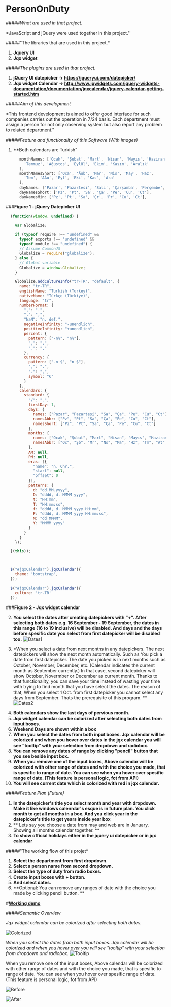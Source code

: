 # PersonOnDuty

#####*What are used in that project.*

*JavaScript and jQuery were used together in this project."

#####"The libraries that are used in this project.*
1. **Jquery UI**
2. **Jqx widget**

#####*The plugins are used in that project.*
1.  **jQuery UI datepicker -> https://jqueryui.com/datepicker/**
2. **Jqx widget Calendar -> http://www.jqwidgets.com/jquery-widgets-documentation/documentation/jqxcalendar/jquery-calendar-getting-started.htm**

#####*Aim of this development*

*This frontend development is aimed to offer good interface for such companies carries out the operation in 7/24 basis. Each department must assign a person for not only observing system but also report any problem to related department." 

#####*Feature and functionality of this Software (With images)*

1. **Both calendars are Turkish"
```javascript
      monthNames: ['Ocak', 'Şubat', 'Mart', 'Nisan', 'Mayıs', 'Haziran',
        'Temmuz', 'Ağustos', 'Eylül', 'Ekim', 'Kasım', 'Aralık'
      ],
      monthNamesShort: ['Oca', 'Åub', 'Mar', 'Nis', 'May', 'Haz',
        'Tem', 'AÄu', 'Eyl', 'Eki', 'Kas', 'Ara'
      ],
      dayNames: ['Pazar', 'Pazartesi', 'Salı', 'Çarşamba', 'Perşembe', 'Cuma', 'Cumartesi'],
      dayNamesShort: ['Pz', 'Pt', 'Sa', 'Ça', 'Pe', 'Cu', 'Ct'],
      dayNamesMin: ['Pz', 'Pt', 'Sa', 'Çr', 'Pr', 'Cu', 'Ct'],
```

###**Figure 1 - jQuery Datepicker UI**

```javascript
  (function(window, undefined) {

    var Globalize;

    if (typeof require !== "undefined" &&
      typeof exports !== "undefined" &&
      typeof module !== "undefined") {
      // Assume CommonJS
      Globalize = require("globalize");
    } else {
      // Global variable
      Globalize = window.Globalize;
    }

    Globalize.addCultureInfo("tr-TR", "default", {
      name: "tr-TR",
      englishName: "Turkish (Turkey)",
      nativeName: "Türkçe (Türkiye)",
      language: "tr",
      numberFormat: {
        ",": ".",
        ".": ",",
        "NaN": "n. def.",
        negativeInfinity: "-unendlich",
        positiveInfinity: "+unendlich",
        percent: {
          pattern: ["-n%", "n%"],
          ",": ".",
          ".": ","
        },
        currency: {
          pattern: ["-n $", "n $"],
          ",": ".",
          ".": ",",
          symbol: "€"
        }
      },
      calendars: {
        standard: {
          "/": ".",
          firstDay: 1,
          days: {
            names: ["Pazar", "Pazartesi", "Sa", "Ça", "Pe", "Cu", "Ct"],
            namesAbbr: ["Pz", "Pt", "Sa", "Ça", "Pe", "Cu", "Ct"],
            namesShort: ["Pz", "Pt", "Sa", "Ça", "Pe", "Cu", "Ct"]
          },
          months: {
            names: ["Ocak", "Şubat", "Mart", "Nisan", "Mayıs", "Haziran", "Temmuz", "Ağustos", "Eylül", "Ekim", "Kasım", "Aralık", ""],
            namesAbbr: ["Oc", "Şb", "Mr", "Ns", "Ma", "Hz", "Tm", "At", "el", "Ek", "Ks", "Al", ""]
          },
          AM: null,
          PM: null,
          eras: [{
            "name": "n. Chr.",
            "start": null,
            "offset": 0
          }],
          patterns: {
            d: "dd.MM.yyyy",
            D: "dddd, d. MMMM yyyy",
            t: "HH:mm",
            T: "HH:mm:ss",
            f: "dddd, d. MMMM yyyy HH:mm",
            F: "dddd, d. MMMM yyyy HH:mm:ss",
            M: "dd MMMM",
            Y: "MMMM yyyy"
          }
        }
      }
    });

  }(this));



  $("#jqxCalendar").jqxCalendar({
    theme: 'bootstrap',
  });

  $("#jqxCalendar").jqxCalendar({
    culture: 'tr-TR'
  });
```
###**Figure 2 - Jqx widget calendar**  

2. **You select the dates after creating datepickers with "+". After selecting both dates e.g. 16 September - 19 September, the dates in this range (16 to 19 inclusive) will be disabled. And days and the days before spesific date you select from first datepicker will be disabled too.**
![Dates1][Dates1]

[Dates1]: https://i.itsosticky.com/iq2udc.png "Disabled Dates"

3. *When you select a date from next months in any datepickers. The next datepickers will show the next month automatically. Such as You pick a date from first datepicker. The date you picked is in next months such as October, November, December, etc. (Calendar indicates the current month as September currently.) In that case, second datepicker will show October, Novermber or December as current month. Thanks to that functionality, you can save your time instead of wasting your time with trying to find month that you have select the dates. The reason of that, When you select 1 Oct. from first datepicker you cannot select any days from September. Thats the prerequisite of this program. **
![Dates2][Dates2]

[Dates2]: https://i.itsosticky.com/10njc8l.png "Pervious Dates"

4. **Both calendars show the last days of pervious month.**
5. **Jqx widget calendar can be colorized after selecting both dates from input boxes.**
6. **Weekend Days are shown within a box**
7. **When you select the dates from both input boxes. Jqx calendar will be colorized and when you hover over dates in the jqx calendar you will see "tooltip" with your selection from dropdown and radiobox.**
8. **You can remove any dates of range by clicking "pencil" button that you see beside input box.**
9. **When you remove one of the input boxes, Above calendar will be colorized with other range of dates and with the choice you made, that is spesific to range of date. You can see when you hover over spesific range of date. (This feature is personal logic, fot from API)**
10. **You will see current date which is colorized with red in jqx calendar.**

#####*Feature Plan (Future)*
1. **In the datepicker's title you select month and year with dropdown. Make it like windows calenrdar's esque is in future plan. You click month to get all months in a box. And you click year in the datepicker's title to get years inside year box**
2. ** Lets say you choose a date from may and web are in January. Showing all months calendar together. **
3. **To show official holidays either in the jquery ui datepicker or in jqx calendar**


#####"The working flow of this projet*
1. **Select the department from first dropdown.**
2. **Select a person name from second dropdown.**
3. **Select the type of duty from radio boxes.**
4. **Create input boxes with + button.**
5. **And select dates.**
6. **Optional: You can remove any ranges of date with the choice you made by clicking pencil button. **


#**[Working demo](http://jsfiddle.net/hellyeah/smzz2vvk/)**

#####*Semantic Overview*




*Jqx widget calendar can be colorized after selecting both dates.*

![Colorized][Colorized]

[Colorized]: https://i.itsosticky.com/10o9lqw.png "Colorized"

*When you select the dates from both input boxes. Jqx calendar will be colorized and when you hover over you will see "tooltip" with your selection from dropdown and radiobox.*
![Tooltip][Tooltip]

[Tooltip]: https://i.itsosticky.com/zhi1pb.png "Tooltip"

When you remove one of the input boxes, Above calendar will be colorized with other range of dates and with the choice you made, that is spesific to range of date. You can see when you hover over spesific range of date. (This feature is personal logic, fot from API)

![Before][Before]

[Before]: https://i.itsosticky.com/1a1iu96.png "Before"

![After][After]

[After]: https://i.itsosticky.com/131uzod.png "After"


